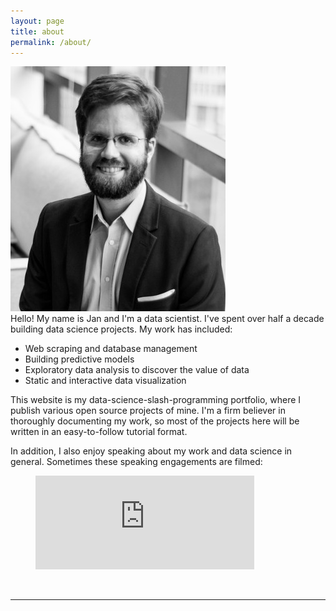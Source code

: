 ```yaml
---
layout: page
title: about
permalink: /about/
---
```


<img class="col one right profilepic" src="/img/prof_pic.jpg">

<br/>
Hello! My name is Jan and I'm a data scientist. I've spent over half a decade building data science projects. My work has included:

<ul>
  <li>Web scraping and database management</li>
  <li>Building predictive models</li>
  <li>Exploratory data analysis to discover the value of data</li>
  <li>Static and interactive data visualization</li>
</ul>

This website is my data-science-slash-programming portfolio, where I publish various open source projects of mine. I'm a firm believer in thoroughly documenting my work, so most of the projects here will be written in an easy-to-follow tutorial format.

In addition, I also enjoy speaking about my work and data science in general. Sometimes these speaking engagements are filmed:

<figure class="video_container">
  <iframe src="https://www.youtube.com/embed/Tdu8-2UFxs4" frameborder="0" allowfullscreen="true" width=350> </iframe>
</figure>

<!--<b>&bull; Training Neural Networks on Noisy Labels<br/></b>
<a href="http://www.youtube.com/watch?v=Tdu8-2UFxs4">
	<img 
	     src="img/jan_wwckl_thumbnail.png" 
	     alt="Training Neural Networks on Noisy Labels" 
	     width=40%
	/>
</a>
//-->
<br/>
<hr/>
<br/>
<span class="contacticon center">
	<a href="mailto:{{ site.email }}"><i class="fa fa-envelope-square"></i></a>
	<a href="https://github.com/{{ site.github_username }}" target="_blank"><i class="fa fa-github"></i></a>
	<a href="https://www.linkedin.com/in/sauerjan/" target="_blank"><i class="fa fa-linkedin"></i></a>
</span>
